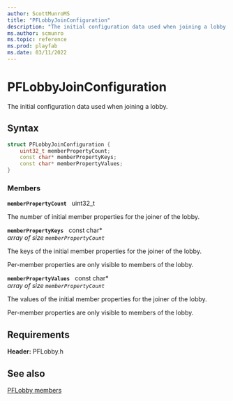 ```yaml
---
author: ScottMunroMS
title: "PFLobbyJoinConfiguration"
description: "The initial configuration data used when joining a lobby."
ms.author: scmunro
ms.topic: reference
ms.prod: playfab
ms.date: 03/11/2022
---
```


# PFLobbyJoinConfiguration  

The initial configuration data used when joining a lobby.  

## Syntax  
  
```cpp
struct PFLobbyJoinConfiguration {  
    uint32_t memberPropertyCount;  
    const char* memberPropertyKeys;  
    const char* memberPropertyValues;  
}  
```
  
### Members  
  
**`memberPropertyCount`** &nbsp; uint32_t  
  
The number of initial member properties for the joiner of the lobby.
  
**`memberPropertyKeys`** &nbsp; const char*  
*array of size `memberPropertyCount`*  
  
The keys of the initial member properties for the joiner of the lobby.
  
Per-member properties are only visible to members of the lobby.
  
**`memberPropertyValues`** &nbsp; const char*  
*array of size `memberPropertyCount`*  
  
The values of the initial member properties for the joiner of the lobby.
  
Per-member properties are only visible to members of the lobby.
  
  
## Requirements  
  
**Header:** PFLobby.h
  
## See also  
[PFLobby members](../pflobby_members.md)  

  
  
